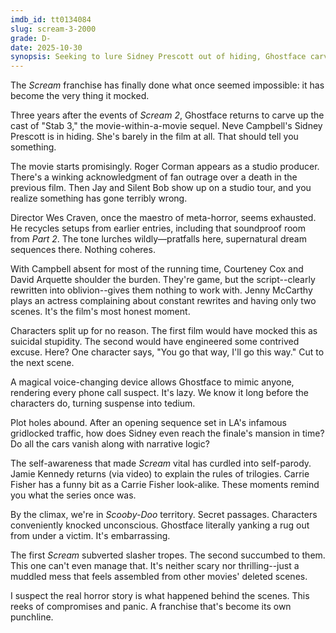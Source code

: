 ```yaml
---
imdb_id: tt0134084
slug: scream-3-2000
grade: D-
date: 2025-10-30
synopsis: Seeking to lure Sidney Prescott out of hiding, Ghostface carves his way through the cast of a horror movie based on her life.
---
```


The <span data-imdb-id="tt0117571">_Scream_</span> franchise has finally done what once seemed impossible: it has become the very thing it mocked.

Three years after the events of <span data-imdb-id="tt0120082">_Scream 2_</span>, Ghostface returns to carve up the cast of "Stab 3," the movie-within-a-movie sequel. Neve Campbell's Sidney Prescott is in hiding. She's barely in the film at all. That should tell you something.

The movie starts promisingly. Roger Corman appears as a studio producer. There's a winking acknowledgment of fan outrage over a death in the previous film. Then Jay and Silent Bob show up on a studio tour, and you realize something has gone terribly wrong.

Director Wes Craven, once the maestro of meta-horror, seems exhausted. He recycles setups from earlier entries, including that soundproof room from _Part 2_. The tone lurches wildly—pratfalls here, supernatural dream sequences there. Nothing coheres.

With Campbell absent for most of the running time, Courteney Cox and David Arquette shoulder the burden. They're game, but the script--clearly rewritten into oblivion--gives them nothing to work with. Jenny McCarthy plays an actress complaining about constant rewrites and having only two scenes. It's the film's most honest moment.

Characters split up for no reason. The first film would have mocked this as suicidal stupidity. The second would have engineered some contrived excuse. Here? One character says, "You go that way, I'll go this way." Cut to the next scene. 

A magical voice-changing device allows Ghostface to mimic anyone, rendering every phone call suspect. It's lazy. We know it long before the characters do, turning suspense into tedium.

Plot holes abound. After an opening sequence set in LA's infamous gridlocked traffic, how does Sidney even reach the finale's mansion in time? Do all the cars vanish along with narrative logic?

The self-awareness that made _Scream_ vital has curdled into self-parody. Jamie Kennedy returns (via video) to explain the rules of trilogies. Carrie Fisher has a funny bit as a Carrie Fisher look-alike. These moments remind you what the series once was.

By the climax, we're in _Scooby-Doo_ territory. Secret passages. Characters conveniently knocked unconscious. Ghostface literally yanking a rug out from under a victim. It's embarrassing.

The first _Scream_ subverted slasher tropes. The second succumbed to them. This one can't even manage that. It's neither scary nor thrilling--just a muddled mess that feels assembled from other movies' deleted scenes.

I suspect the real horror story is what happened behind the scenes. This reeks of compromises and panic. A franchise that's become its own punchline.
